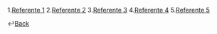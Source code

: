 1.[Referente 1]()
2.[Referente 2]()
3.[Referente 3]()
4.[Referente 4]()
5.[Referente 5]()

↩️[Back](./README.md)
